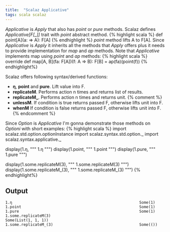 ```yaml
---
title:  "Scalaz Applicative"
tags: scala scalaz
---
```


*Applicative* is *Apply* that also has *point* or *pure* methods.
Scalaz defines *Applicative[F[_]]* trait with *point* abstract method.
{% highlight scala %}
def point[A](a: => A): F[A]
{% endhighlight %}
*point* method lifts A to F[A].
Since *Applicative* is *Apply* it inherits all the methods that *Apply*
offers plus it needs to provide implementation for *map* and *ap* methods.
Note that *Applicative* implements map using *point* and *ap* methods:
{% highlight scala %}
override def map[A, B](fa: F[A])(f: A => B): F[B] = ap(fa)(point(f))
{% endhighlight%}

<!--more-->

Scalaz offers following syntax/derived functions:

* **η**, **point** and **pure**. Lift value into F.
* **replicateM**. Performs action n times and returns list of results.
* **replicateM_**. Performs action n times and returns unit.
{% comment %}
* **unlessM**. If condition is true returns passed F, otherwise lifts unit into F.
* **whenM** If condition is false returns passed F, otherwise lifts unit into F.
{% endcomment %}

Since *Option* is *Applicative* I'm gonna demonstrate those methods on *Optioni*
with short examples:
{% highlight scala %}
import scalaz.std.option.optionInstance
import scalaz.syntax.std.option._
import scalaz.syntax.applicative._

display(1.η, """ 1.η """)
display(1.point, """ 1.point """)
display(1.pure, """ 1.pure """)

display(1.some.replicateM(3), """ 1.some.replicateM(3) """)
display(1.some.replicateM_(3), """ 1.some.replicateM_(3) """)
{% endhighlight%}

## Output
    1.η                                                        Some(1)
    1.point                                                    Some(1)
    1.pure                                                     Some(1)
    1.some.replicateM(3)                                       Some(List(1, 1, 1))
    1.some.replicateM_(3)                                      Some(())
